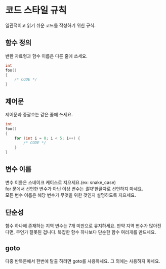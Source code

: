 코드 스타일 규칙
================
일관적이고 읽기 쉬운 코드를 작성하기 위한 규칙.

함수 정의
---------
반환 자료형과 함수 이름은 다른 줄에 쓰세요.
```c
int
foo()
{
    /* CODE */
}
```

제어문
------
제어문과 중괄호는 같은 줄에 쓰세요.
```c
int
foo()
{
    for (int i = 0; i < 5; i++) {
        /* CODE */
    }
}
```

변수 이름
--------
변수 이름은 스네이크 케이스로 지으세요.(ex: snake\_case)  
for 문에서 선언한 변수가 아닌 이상 변수는 *절대* 한글자로 선언하지 마세요.  
모든 변수 이름은 해당 변수가 무엇을 위한 것인지 설명하도록 지으세요.  

단순성
-----
함수 하나에 존재하는 지역 변수는 7개 미만으로 유지하세요.
만약 지역 변수가 많아진다면, 무언가 잘못된 겁니다.
복잡한 함수 하나보다 단순한 함수 여러개를 만드세요.

goto
----
다중 반복문에서 한번에 탈출 하려면 goto를 사용하세요.
그 외에는 사용하지 마세요.
